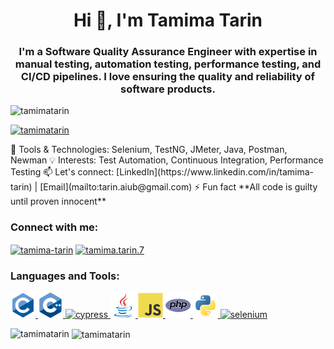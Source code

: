 <h1 align="center">Hi 👋, I'm Tamima Tarin</h1>
<h3 align="center">I'm a Software Quality Assurance Engineer with expertise in manual testing, automation testing, performance testing, and CI/CD pipelines. I love ensuring the quality and reliability of software products. </h3>

<p align="left"> <img src="https://komarev.com/ghpvc/?username=tamimatarin&label=Profile%20views&color=0e75b6&style=flat" alt="tamimatarin" /> </p>

<p align="left"> <a href="https://github.com/ryo-ma/github-profile-trophy"><img src="https://github-profile-trophy.vercel.app/?username=tamimatarin" alt="tamimatarin" /></a> </p>
🔧 Tools & Technologies: Selenium, TestNG, JMeter, Java, Postman, Newman
💡 Interests: Test Automation, Continuous Integration, Performance Testing
📫 Let's connect: [LinkedIn](https://www.linkedin.com/in/tamima-tarin) | [Email](mailto:tarin.aiub@gmail.com)
⚡ Fun fact **All code is guilty until proven innocent**

<h3 align="left">Connect with me:</h3>
<p align="left">
<a href="https://linkedin.com/in/tamima-tarin" target="blank"><img align="center" src="https://raw.githubusercontent.com/rahuldkjain/github-profile-readme-generator/master/src/images/icons/Social/linked-in-alt.svg" alt="tamima-tarin" height="30" width="40" /></a>
<a href="https://fb.com/tamima.tarin.7" target="blank"><img align="center" src="https://raw.githubusercontent.com/rahuldkjain/github-profile-readme-generator/master/src/images/icons/Social/facebook.svg" alt="tamima.tarin.7" height="30" width="40" /></a>
</p>

<h3 align="left">Languages and Tools:</h3>
<p align="left"> <a href="https://www.cprogramming.com/" target="_blank" rel="noreferrer"> <img src="https://raw.githubusercontent.com/devicons/devicon/master/icons/c/c-original.svg" alt="c" width="40" height="40"/> </a> <a href="https://www.w3schools.com/cpp/" target="_blank" rel="noreferrer"> <img src="https://raw.githubusercontent.com/devicons/devicon/master/icons/cplusplus/cplusplus-original.svg" alt="cplusplus" width="40" height="40"/> </a> <a href="https://www.cypress.io" target="_blank" rel="noreferrer"> <img src="https://raw.githubusercontent.com/simple-icons/simple-icons/6e46ec1fc23b60c8fd0d2f2ff46db82e16dbd75f/icons/cypress.svg" alt="cypress" width="40" height="40"/> </a> <a href="https://www.java.com" target="_blank" rel="noreferrer"> <img src="https://raw.githubusercontent.com/devicons/devicon/master/icons/java/java-original.svg" alt="java" width="40" height="40"/> </a> <a href="https://developer.mozilla.org/en-US/docs/Web/JavaScript" target="_blank" rel="noreferrer"> <img src="https://raw.githubusercontent.com/devicons/devicon/master/icons/javascript/javascript-original.svg" alt="javascript" width="40" height="40"/> </a> <a href="https://www.php.net" target="_blank" rel="noreferrer"> <img src="https://raw.githubusercontent.com/devicons/devicon/master/icons/php/php-original.svg" alt="php" width="40" height="40"/> </a> <a href="https://www.python.org" target="_blank" rel="noreferrer"> <img src="https://raw.githubusercontent.com/devicons/devicon/master/icons/python/python-original.svg" alt="python" width="40" height="40"/> </a> <a href="https://www.selenium.dev" target="_blank" rel="noreferrer"> <img src="https://raw.githubusercontent.com/detain/svg-logos/780f25886640cef088af994181646db2f6b1a3f8/svg/selenium-logo.svg" alt="selenium" width="40" height="40"/> </a> </p>

<p><img align="left" src="https://github-readme-stats.vercel.app/api/top-langs?username=tamimatarin&show_icons=true&locale=en&layout=compact" alt="tamimatarin" /></p>

<p>&nbsp;<img align="center" src="https://github-readme-stats.vercel.app/api?username=tamimatarin&show_icons=true&locale=en" alt="tamimatarin" /></p>
